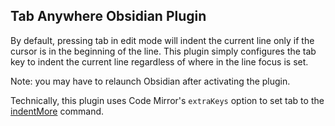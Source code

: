 ## Tab Anywhere Obsidian Plugin

By default, pressing tab in edit mode will indent the current line only if the cursor is in the beginning of the line. This plugin simply configures the tab key to indent the current line regardless of where in the line focus is set.

Note: you may have to relaunch Obsidian after activating the plugin.

Technically, this plugin uses Code Mirror's `extraKeys` option to set tab
to the
[indentMore](https://codemirror.net/doc/manual.html#command_indentMore)
command.
